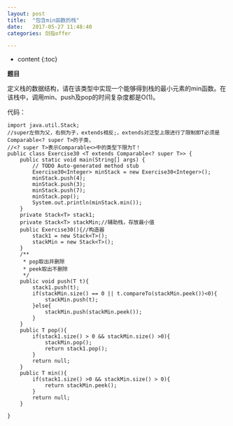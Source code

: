 ```yaml
---
layout: post
title:  "包含min函数的栈"
date:   2017-05-27 11:48:40
categories: 剑指offer

---
```


* content
{:toc}

**题目**

定义栈的数据结构，请在该类型中实现一个能够得到栈的最小元素的min函数。在该栈中，调用min、push及pop的时间复杂度都是O(1)。

代码：

	import java.util.Stack;
	//super左侧为父，右侧为子，extends相反;，extends对泛型上限进行了限制即T必须是Comparable<? super T>的子类，
	//<? super T>表示Comparable<>中的类型下限为T！
	public class Exercise30 <T extends Comparable<? super T>> {
		public static void main(String[] args) {
			// TODO Auto-generated method stub
			Exercise30<Integer> minStack = new Exercise30<Integer>();  
			minStack.push(4);  
			minStack.push(3);  
			minStack.push(7);  
			minStack.pop();  
			System.out.println(minStack.min());  
		}
		private Stack<T> stack1;	
		private Stack<T> stackMin;//辅助栈，存放最小值
		public Exercise30(){//构造器
			stack1 = new Stack<T>();
			stackMin = new Stack<T>();
		}
		/**
		 * pop取出并删除
		 * peek取出不删除
		 */
		public void push(T t){
			stack1.push(t);
			if(stackMin.size() == 0 || t.compareTo(stackMin.peek())<0){
				stackMin.push(t);
			}else{
				stackMin.push(stackMin.peek());
			}
		}
		public T pop(){
			if(stack1.size() > 0 && stackMin.size() >0){
				stackMin.pop();
				return stack1.pop();
			}
			return null;
		}
		public T min(){
			if(stack1.size() >0 && stackMin.size() > 0){
				return stackMin.peek();
			}
			return null;
		}
		
	}
